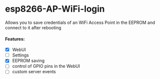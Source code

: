 # esp8266-AP-WiFi-login

Allows you to save credentials of an WiFi Access Point in the EEPROM and connect to it after rebooting

#### Features:
- [x] WebUI
- [ ] Settings
- [x] EEPROM saving
- [ ] control of GPIO pins in the WebUI
- [ ] custom server events

